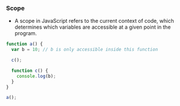 ### Scope

- A scope in JavaScript refers to the current context of code, which determines which variables are accessible at a given point in the program.

```js
function a() {
  var b = 10; // b is only accessible inside this function

  c();

  function c() {
    console.log(b);
  }
}

a();
```
